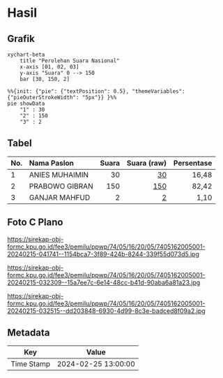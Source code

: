 # Hasil

## Grafik

```mermaid
xychart-beta
    title "Perolehan Suara Nasional"
    x-axis [01, 02, 03]
    y-axis "Suara" 0 --> 150
    bar [30, 150, 2]
```

```mermaid
%%{init: {"pie": {"textPosition": 0.5}, "themeVariables": {"pieOuterStrokeWidth": "5px"}} }%%
pie showData
    "1" : 30
    "2" : 150
    "3" : 2
```

## Tabel

| No. | Nama Paslon    | Suara | Suara (raw) | Persentase |
|:--- |:-------------- | -----:| -----------:| ----------:|
| 1   | ANIES MUHAIMIN | 30    | [30][p-1]   | 16,48      |
| 2   | PRABOWO GIBRAN | 150   | [150][p-2]  | 82,42      |
| 3   | GANJAR MAHFUD  | 2     | [2][p-3]    | 1,10       |


[p-1]: https://github.com/gigit-pemilu/pemilu-2024/blob/main/pilpres/hitung-suara/sub/74-sulawesi-tenggara/sub/05-konawe-selatan/sub/16-moramo-utara/sub/2005-sanggula/sub/001-tps/sub/paslon-1.txt
[p-2]: https://github.com/gigit-pemilu/pemilu-2024/blob/main/pilpres/hitung-suara/sub/74-sulawesi-tenggara/sub/05-konawe-selatan/sub/16-moramo-utara/sub/2005-sanggula/sub/001-tps/sub/paslon-2.txt
[p-3]: https://github.com/gigit-pemilu/pemilu-2024/blob/main/pilpres/hitung-suara/sub/74-sulawesi-tenggara/sub/05-konawe-selatan/sub/16-moramo-utara/sub/2005-sanggula/sub/001-tps/sub/paslon-3.txt

## Foto C Plano

https://sirekap-obj-formc.kpu.go.id/fee3/pemilu/ppwp/74/05/16/20/05/7405162005001-20240215-041741--1154bca7-3f89-424b-8244-339f55d073d5.jpg

https://sirekap-obj-formc.kpu.go.id/fee3/pemilu/ppwp/74/05/16/20/05/7405162005001-20240215-032309--15a7ee7c-6e14-48cc-b41d-90aba6a81a23.jpg

https://sirekap-obj-formc.kpu.go.id/fee3/pemilu/ppwp/74/05/16/20/05/7405162005001-20240215-032515--dd203848-6930-4d99-8c3e-badced8f09a2.jpg


## Metadata

| Key        | Value               |
| ---------- | ------------------- |
| Time Stamp | 2024-02-25 13:00:00 |



